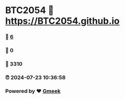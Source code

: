 # BTC2054 :link: https://BTC2054.github.io 
### :page_facing_up: [6](https://BTC2054.github.io/tag.html) 
### :speech_balloon: 0 
### :hibiscus: 3310 
### :alarm_clock: 2024-07-23 10:36:58 
### Powered by :heart: [Gmeek](https://github.com/Meekdai/Gmeek)

